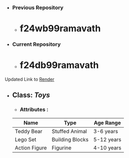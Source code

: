 * ### Previous Repository
  *  # f24wb99ramavath
* ### Current Repository
   * # f24db99ramavath
     
Updated Link to [Render](https://f24db99ramavath.onrender.com)

* ## Class: *Toys*
    * ### Attributes :
      
    | Name | Type | Age Range |
    |----------|----------|----------|
    | Teddy Bear   | Stuffed Animal   | 3-6 years  |
    | Lego Set  | Building Blocks   | 5-12 years   |
    | Action Figure   | Figurine  | 4-10 years  |
